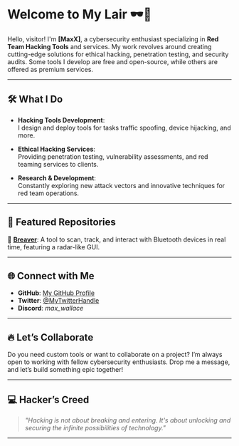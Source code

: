 # Welcome to My Lair 🕶️👾  

Hello, visitor! I'm **[MaxX]**, a cybersecurity enthusiast specializing in **Red Team Hacking Tools** and services. My work revolves around creating cutting-edge solutions for ethical hacking, penetration testing, and security audits. Some tools I develop are free and open-source, while others are offered as premium services.

---

## 🛠️ What I Do

- **Hacking Tools Development**:  
  I design and deploy tools for tasks traffic spoofing, device hijacking, and more.
  
- **Ethical Hacking Services**:  
  Providing penetration testing, vulnerability assessments, and red teaming services to clients.

- **Research & Development**:  
  Constantly exploring new attack vectors and innovative techniques for red team operations.

---

## 🚀 Featured Repositories  

🔸 [**Breaver**](https://github.com/YourGitHub/Breaver): A tool to scan, track, and interact with Bluetooth devices in real time, featuring a radar-like GUI.  

---

## 🌐 Connect with Me  

- **GitHub**: [My GitHub Profile](https://github.com/maxwallace389)  
- **Twitter**: [@MyTwitterHandle](https://x.com/MaxxWallacce)  
- **Discord**: *max_wallace*  

---

## 🔥 Let’s Collaborate  

Do you need custom tools or want to collaborate on a project? I’m always open to working with fellow cybersecurity enthusiasts. Drop me a message, and let’s build something epic together!  

---

## 💻 Hacker’s Creed  

> *"Hacking is not about breaking and entering. It's about unlocking and securing the infinite possibilities of technology."*  

---
